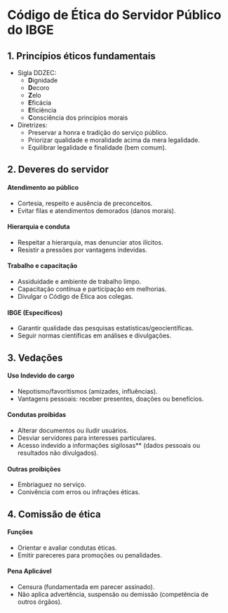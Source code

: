 # Código de Ética do Servidor Público do IBGE

## 1. Princípios éticos fundamentais  
- Sigla DDZEC:  
  - **D**ignidade  
  - **D**ecoro  
  - **Z**elo  
  - **E**ficácia  
  - **E**ficiência  
  - **C**onsciência dos princípios morais  
- Diretrizes:  
  - Preservar a honra e tradição do serviço público.  
  - Priorizar qualidade e moralidade acima da mera legalidade.  
  - Equilibrar legalidade e finalidade (bem comum).  

## 2. Deveres do servidor 

#### Atendimento ao público 
- Cortesia, respeito e ausência de preconceitos.  
- Evitar filas e atendimentos demorados (danos morais).  

#### Hierarquia e conduta  
- Respeitar a hierarquia, mas denunciar atos ilícitos.  
- Resistir a pressões por vantagens indevidas.  

#### Trabalho e capacitação  
- Assiduidade e ambiente de trabalho limpo.  
- Capacitação contínua e participação em melhorias.  
- Divulgar o Código de Ética aos colegas.  

#### IBGE (Específicos) 
- Garantir qualidade das pesquisas estatísticas/geocientíficas.  
- Seguir normas científicas em análises e divulgações.  

## 3. Vedações  

#### Uso Indevido do cargo  
- Nepotismo/favoritismos (amizades, influências).  
- Vantagens pessoais: receber presentes, doações ou benefícios.  

#### Condutas proibidas  
- Alterar documentos ou iludir usuários.  
- Desviar servidores para interesses particulares.  
- Acesso indevido a informações sigilosas** (dados pessoais ou resultados não divulgados).  

#### Outras proibições  
- Embriaguez no serviço.  
- Conivência com erros ou infrações éticas.  

## 4. Comissão de ética  

#### Funções  
- Orientar e avaliar condutas éticas.  
- Emitir pareceres para promoções ou penalidades.  

#### Pena Aplicável  
- Censura (fundamentada em parecer assinado).  
- Não aplica advertência, suspensão ou demissão (competência de outros órgãos).  